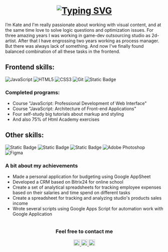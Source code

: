 <h1 align="center">
 <a href="https://git.io/typing-svg">
  <picture>
    <source media="(prefers-color-scheme: dark)"  srcset="https://readme-typing-svg.herokuapp.com?font=Fira+Code&weight=500&size=22&pause=1000&color=FFFFFF&center=true&repeat=false&random=false&width=435&lines=Hello%2C+World!+Let's+meet">
    <source media="(prefers-color-scheme: light)" srcset="https://readme-typing-svg.herokuapp.com?font=Fira+Code&weight=500&size=22&pause=1000&color=000000&center=true&repeat=false&random=false&width=435&lines=Hello%2C+World!+Let's+meet">
    <img src="https://readme-typing-svg.herokuapp.com?font=Fira+Code&weight=500&size=22&pause=1000&color=000000&center=true&repeat=false&random=false&width=435&lines=Hello%2C+World!+Let's+meet" alt="Typing SVG" />
  </picture>
 </a>
</h1>

<p>I’m Kate and I'm really passionate about working with visual content, and at the same time love to solve logic questions and optimization issues. For three amazing years I was working in game-dev outsourcing studio as 2d-artist. After that I have engrossing two years working as process manager. But there was always lack of something. And now I've finally found balanced combination of all these tasks in the frontend. </p>

<h2>Frontend skills:</h2>

![JavaScript](https://img.shields.io/badge/javascript-%23323330.svg?style=for-the-badge&logo=javascript&logoColor=%23F7DF1E) ![HTML5](https://img.shields.io/badge/html5-%23E34F26.svg?style=for-the-badge&logo=html5&logoColor=white) ![CSS3](https://img.shields.io/badge/css3-%231572B6.svg?style=for-the-badge&logo=css3&logoColor=white)  ![Git](https://img.shields.io/badge/git-%23F05033.svg?style=for-the-badge&logo=git&logoColor=white)  ![Static Badge](https://img.shields.io/badge/BEM-%234285F4.svg?style=for-the-badge&logo=bem&logoColor=white)

<h3>Completed programs:</h3>
<ul>
 <li>Course "JavaScript: Professional Development of Web Interface"</li>
 <li>Course "JavaScript: Architecture of Front-end Applications"</li>
 <li>Four self-study big tutorials about markup and styling</li>
 <li>And also 75% of Html Academy exercises</li>
</ul>

<h2>Other skills:</h2>

![Static Badge](https://img.shields.io/badge/googleappsscript-%2325b8eb.svg?style=for-the-badge&logo=googleappsscript&logoColor=white) ![Static Badge](https://img.shields.io/badge/googlesheets-%2334A853.svg?style=for-the-badge&logo=googlesheets&logoColor=white) ![Static Badge](https://img.shields.io/badge/notion-%23000000.svg?style=for-the-badge&logo=notion&logoColor=white) ![Adobe Photoshop](https://img.shields.io/badge/adobe%20photoshop-%2331A8FF.svg?style=for-the-badge&logo=adobe%20photoshop&logoColor=white) ![Figma](https://img.shields.io/badge/figma-%23F24E1E.svg?style=for-the-badge&logo=figma&logoColor=white)

<h3>A bit about my achievements</h3>
<ul>
 <li>Made a personal application for budgeting using Google AppSheet</li>
 <li>Developed a CRM based on Bitrix24 for online school</li>
 <li>Create a set of analytical spreadsheets for tracking employee expenses based on their salaries and time spend on different tasks</li>
 <li>Create a spreadsheet for tracking and analyzing studio's products sales income</li>
 <li>Wrote several scripts using Google Apps Script for automation work with Google Application</li>
</ul>

<span>
 <picture>
   <source media="(prefers-color-scheme: dark)" srcset="https://www.codewars.com/users/urchifox/badges/small?theme=dark">
   <source media="(prefers-color-scheme: light)" srcset="https://www.codewars.com/users/urchifox/badges/small?theme=light">
   <img alt="" src="https://www.codewars.com/users/urchifox/badges/small?theme=light">
 </picture>
</span>

<h3 align="center">Feel free to contact me</h3>
<div align="center">
 <a href="https://t.me/urchifox" target="_blank">
  <picture>
   <source media="(prefers-color-scheme: dark)" srcset="https://github.com/urchifox/urchifox/assets/126313096/4c643966-ccc7-443a-8286-2e2c3a8d4270">
   <source media="(prefers-color-scheme: light)" srcset="https://github.com/urchifox/urchifox/assets/126313096/a58aa139-9bf7-42a4-a2fa-9eac9a33ae6c">
   <img  height="20" alt="Telegram" src="https://github.com/urchifox/urchifox/assets/126313096/a58aa139-9bf7-42a4-a2fa-9eac9a33ae6c">
  </picture>
 </a>

 <a href="https://wa.me/79601143943" target="_blank">
  <picture>
   <source media="(prefers-color-scheme: dark)" srcset="https://github.com/urchifox/urchifox/assets/126313096/6b92133a-891c-4675-9b82-4e76290a6c26">
   <source media="(prefers-color-scheme: light)" srcset="https://github.com/urchifox/urchifox/assets/126313096/00467b52-2848-4df8-bdd5-9c0af8b508d9">
   <img  height="20" alt="whatsApp" src="https://github.com/urchifox/urchifox/assets/126313096/00467b52-2848-4df8-bdd5-9c0af8b508d9">
  </picture>
 </a>

 <a href="mailto:urchifox@gmail.com" target="_blank">
  <picture>
   <source media="(prefers-color-scheme: dark)" srcset="https://github.com/urchifox/urchifox/assets/126313096/2d6c078c-b8fb-45c5-a7ad-41ce78f9a2c3">
   <source media="(prefers-color-scheme: light)" srcset="https://github.com/urchifox/urchifox/assets/126313096/1dccfc2c-449d-4e11-aee3-a2cf5247147b">
   <img  height="20" alt="Gmail" src="https://github.com/urchifox/urchifox/assets/126313096/1dccfc2c-449d-4e11-aee3-a2cf5247147b">
  </picture>
 </a>
</div>

